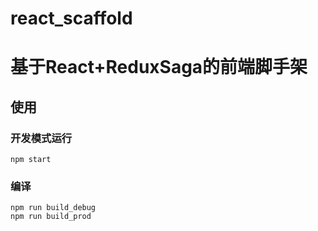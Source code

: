 # react_scaffold
# 基于React+ReduxSaga的前端脚手架

## 使用
### 开发模式运行
```
npm start
```

### 编译
```
npm run build_debug
npm run build_prod